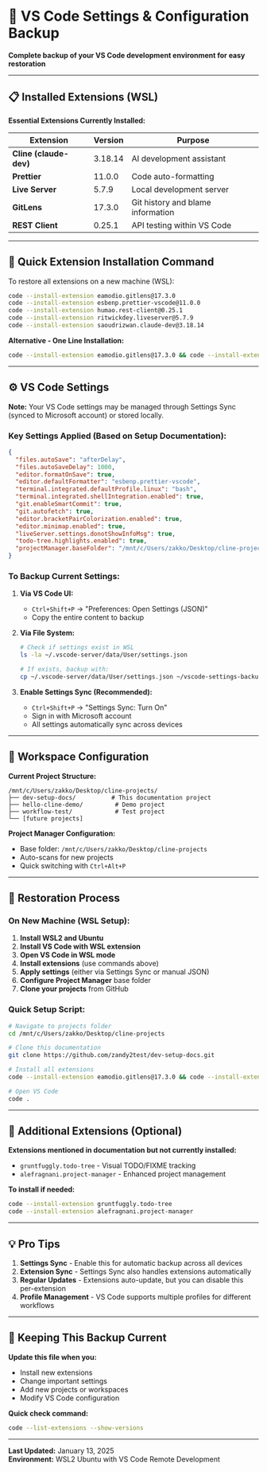 # 🔧 VS Code Settings & Configuration Backup

**Complete backup of your VS Code development environment for easy restoration**

---

## 📋 **Installed Extensions (WSL)**

**Essential Extensions Currently Installed:**

| Extension | Version | Purpose |
|-----------|---------|---------|
| **Cline (claude-dev)** | 3.18.14 | AI development assistant |
| **Prettier** | 11.0.0 | Code auto-formatting |
| **Live Server** | 5.7.9 | Local development server |
| **GitLens** | 17.3.0 | Git history and blame information |
| **REST Client** | 0.25.1 | API testing within VS Code |

---

## 🚀 **Quick Extension Installation Command**

To restore all extensions on a new machine (WSL):
```bash
code --install-extension eamodio.gitlens@17.3.0
code --install-extension esbenp.prettier-vscode@11.0.0
code --install-extension humao.rest-client@0.25.1
code --install-extension ritwickdey.liveserver@5.7.9
code --install-extension saoudrizwan.claude-dev@3.18.14
```

**Alternative - One Line Installation:**
```bash
code --install-extension eamodio.gitlens@17.3.0 && code --install-extension esbenp.prettier-vscode@11.0.0 && code --install-extension humao.rest-client@0.25.1 && code --install-extension ritwickdey.liveserver@5.7.9 && code --install-extension saoudrizwan.claude-dev@3.18.14
```

---

## ⚙️ **VS Code Settings**

**Note:** Your VS Code settings may be managed through Settings Sync (synced to Microsoft account) or stored locally.

### **Key Settings Applied (Based on Setup Documentation):**

```json
{
  "files.autoSave": "afterDelay",
  "files.autoSaveDelay": 1000,
  "editor.formatOnSave": true,
  "editor.defaultFormatter": "esbenp.prettier-vscode",
  "terminal.integrated.defaultProfile.linux": "bash",
  "terminal.integrated.shellIntegration.enabled": true,
  "git.enableSmartCommit": true,
  "git.autofetch": true,
  "editor.bracketPairColorization.enabled": true,
  "editor.minimap.enabled": true,
  "liveServer.settings.donotShowInfoMsg": true,
  "todo-tree.highlights.enabled": true,
  "projectManager.baseFolder": "/mnt/c/Users/zakko/Desktop/cline-projects"
}
```

### **To Backup Current Settings:**

1. **Via VS Code UI:**
   - `Ctrl+Shift+P` → "Preferences: Open Settings (JSON)"
   - Copy the entire content to backup

2. **Via File System:**
   ```bash
   # Check if settings exist in WSL
   ls -la ~/.vscode-server/data/User/settings.json
   
   # If exists, backup with:
   cp ~/.vscode-server/data/User/settings.json ~/vscode-settings-backup.json
   ```

3. **Enable Settings Sync (Recommended):**
   - `Ctrl+Shift+P` → "Settings Sync: Turn On"
   - Sign in with Microsoft account
   - All settings automatically sync across devices

---

## 🎯 **Workspace Configuration**

**Current Project Structure:**
```
/mnt/c/Users/zakko/Desktop/cline-projects/
├── dev-setup-docs/          # This documentation project
├── hello-cline-demo/         # Demo project
├── workflow-test/            # Test project
└── [future projects]
```

**Project Manager Configuration:**
- Base folder: `/mnt/c/Users/zakko/Desktop/cline-projects`
- Auto-scans for new projects
- Quick switching with `Ctrl+Alt+P`

---

## 🔄 **Restoration Process**

### **On New Machine (WSL Setup):**

1. **Install WSL2 and Ubuntu**
2. **Install VS Code with WSL extension**
3. **Open VS Code in WSL mode**
4. **Install extensions** (use commands above)
5. **Apply settings** (either via Settings Sync or manual JSON)
6. **Configure Project Manager** base folder
7. **Clone your projects** from GitHub

### **Quick Setup Script:**
```bash
# Navigate to projects folder
cd /mnt/c/Users/zakko/Desktop/cline-projects

# Clone this documentation
git clone https://github.com/zandy2test/dev-setup-docs.git

# Install all extensions
code --install-extension eamodio.gitlens@17.3.0 && code --install-extension esbenp.prettier-vscode@11.0.0 && code --install-extension humao.rest-client@0.25.1 && code --install-extension ritwickdey.liveserver@5.7.9 && code --install-extension saoudrizwan.claude-dev@3.18.14

# Open VS Code
code .
```

---

## 📝 **Additional Extensions (Optional)**

**Extensions mentioned in documentation but not currently installed:**
- `gruntfuggly.todo-tree` - Visual TODO/FIXME tracking
- `alefragnani.project-manager` - Enhanced project management

**To install if needed:**
```bash
code --install-extension gruntfuggly.todo-tree
code --install-extension alefragnani.project-manager
```

---

## 💡 **Pro Tips**

1. **Settings Sync** - Enable this for automatic backup across all devices
2. **Extension Sync** - Settings Sync also handles extensions automatically
3. **Regular Updates** - Extensions auto-update, but you can disable this per-extension
4. **Profile Management** - VS Code supports multiple profiles for different workflows

---

## 🔄 **Keeping This Backup Current**

**Update this file when you:**
- Install new extensions
- Change important settings
- Add new projects or workspaces
- Modify VS Code configuration

**Quick check command:**
```bash
code --list-extensions --show-versions
```

---

**Last Updated:** January 13, 2025  
**Environment:** WSL2 Ubuntu with VS Code Remote Development
